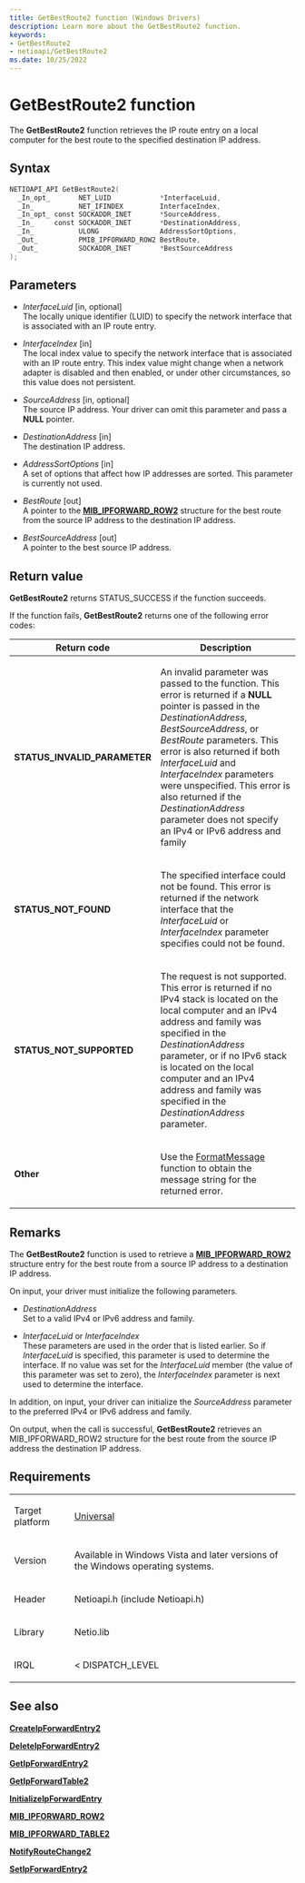 ```yaml
---
title: GetBestRoute2 function (Windows Drivers)
description: Learn more about the GetBestRoute2 function.
keywords:
- GetBestRoute2
- netioapi/GetBestRoute2
ms.date: 10/25/2022
---
```


# GetBestRoute2 function

The **GetBestRoute2** function retrieves the IP route entry on a local computer for the best route to the specified destination IP address.

## Syntax

``` c++
NETIOAPI_API GetBestRoute2(
  _In_opt_       NET_LUID            *InterfaceLuid,
  _In_           NET_IFINDEX         InterfaceIndex,
  _In_opt_ const SOCKADDR_INET       *SourceAddress,
  _In_     const SOCKADDR_INET       *DestinationAddress,
  _In_           ULONG               AddressSortOptions,
  _Out_          PMIB_IPFORWARD_ROW2 BestRoute,
  _Out_          SOCKADDR_INET       *BestSourceAddress
);
```

## Parameters

- *InterfaceLuid* \[in, optional\]  
   The locally unique identifier (LUID) to specify the network interface that is associated with an IP route entry.

- *InterfaceIndex* \[in\]  
   The local index value to specify the network interface that is associated with an IP route entry. This index value might change when a network adapter is disabled and then enabled, or under other circumstances, so this value does not persistent.

- *SourceAddress* \[in, optional\]  
   The source IP address. Your driver can omit this parameter and pass a **NULL** pointer.

- *DestinationAddress* \[in\]  
   The destination IP address.

- *AddressSortOptions* \[in\]  
   A set of options that affect how IP addresses are sorted. This parameter is currently not used.

- *BestRoute* \[out\]  
   A pointer to the [**MIB\_IPFORWARD\_ROW2**](mib-ipforward-row2.md) structure for the best route from the source IP address to the destination IP address.

- *BestSourceAddress* \[out\]  
   A pointer to the best source IP address.

## Return value

**GetBestRoute2** returns STATUS\_SUCCESS if the function succeeds.

If the function fails, **GetBestRoute2** returns one of the following error codes:

<table>
<thead>
<tr class="header">
<th>Return code</th>
<th>Description</th>
</tr>
</thead>
<tbody>
<tr class="odd">
<td><strong>STATUS_INVALID_PARAMETER</strong></td>
<td><p>An invalid parameter was passed to the function. This error is returned if a <strong>NULL</strong> pointer is passed in the <em>DestinationAddress</em>, <em>BestSourceAddress</em>, or <em>BestRoute</em> parameters. This error is also returned if both <em>InterfaceLuid</em> and <em>InterfaceIndex</em> parameters were unspecified. This error is also returned if the <em>DestinationAddress</em> parameter does not specify an IPv4 or IPv6 address and family</p></td>
</tr>
<tr class="even">
<td><strong>STATUS_NOT_FOUND</strong></td>
<td><p>The specified interface could not be found. This error is returned if the network interface that the <em>InterfaceLuid</em> or <em>InterfaceIndex</em> parameter specifies could not be found.</p></td>
</tr>
<tr class="odd">
<td><strong>STATUS_NOT_SUPPORTED</strong></td>
<td><p>The request is not supported. This error is returned if no IPv4 stack is located on the local computer and an IPv4 address and family was specified in the <em>DestinationAddress</em> parameter, or if no IPv6 stack is located on the local computer and an IPv4 address and family was specified in the <em>DestinationAddress</em> parameter.</p></td>
</tr>
<tr class="even">
<td><strong>Other</strong></td>
<td><p>Use the <a href="/windows/win32/api/winbase/nf-winbase-formatmessage">FormatMessage</a> function to obtain the message string for the returned error.</p></td>
</tr>
</tbody>
</table>

## Remarks

The **GetBestRoute2** function is used to retrieve a [**MIB\_IPFORWARD\_ROW2**](mib-ipforward-row2.md) structure entry for the best route from a source IP address to a destination IP address.

On input, your driver must initialize the following parameters.

- *DestinationAddress*  
   Set to a valid IPv4 or IPv6 address and family.

- *InterfaceLuid* or *InterfaceIndex*  
   These parameters are used in the order that is listed earlier. So if *InterfaceLuid* is specified, this parameter is used to determine the interface. If no value was set for the *InterfaceLuid* member (the value of this parameter was set to zero), the *InterfaceIndex* parameter is next used to determine the interface.

In addition, on input, your driver can initialize the *SourceAddress* parameter to the preferred IPv4 or IPv6 address and family.

On output, when the call is successful, **GetBestRoute2** retrieves an MIB\_IPFORWARD\_ROW2 structure for the best route from the source IP address the destination IP address.

## Requirements

<table>
<tbody>
<tr class="odd">
<td><p>Target platform</p></td>
<td><a href="/windows-hardware/drivers/develop/target-platforms">Universal</a></td>
</tr>
<tr class="even">
<td><p>Version</p></td>
<td><p>Available in Windows Vista and later versions of the Windows operating systems.</p></td>
</tr>
<tr class="odd">
<td><p>Header</p></td>
<td>Netioapi.h (include Netioapi.h)</td>
</tr>
<tr class="even">
<td><p>Library</p></td>
<td>Netio.lib</td>
</tr>
<tr class="odd">
<td><p>IRQL</p></td>
<td><p>&lt; DISPATCH_LEVEL</p></td>
</tr>
</tbody>
</table>

## See also

[**CreateIpForwardEntry2**](createipforwardentry2.md)

[**DeleteIpForwardEntry2**](deleteipforwardentry2.md)

[**GetIpForwardEntry2**](getipforwardentry2.md)

[**GetIpForwardTable2**](getipforwardtable2.md)

[**InitializeIpForwardEntry**](initializeipforwardentry.md)

[**MIB\_IPFORWARD\_ROW2**](mib-ipforward-row2.md)

[**MIB\_IPFORWARD\_TABLE2**](mib-ipforward-table2.md)

[**NotifyRouteChange2**](notifyroutechange2.md)

[**SetIpForwardEntry2**](setipforwardentry2.md)
